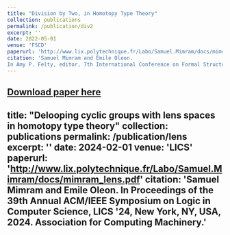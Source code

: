 ```yaml
---
title: "Division by Two, in Homotopy Type Theory"
collection: publications
permalink: /publication/div2
excerpt: ''
date: 2022-05-01
venue: 'FSCD'
paperurl: 'http://www.lix.polytechnique.fr/Labo/Samuel.Mimram/docs/mimram_div2.pdf'
citation: 'Samuel Mimram and Émile Oleon.
In Amy P. Felty, editor, 7th International Conference on Formal Structures for Computation and Deduction (FSCD 2022), volume 228 of Leibniz International Proceedings in Informatics (LIPIcs), page 11:1–11:17, Dagstuhl, Germany, 2022. Schloss Dagstuhl – Leibniz-Zentrum für Informatik.'
---
```

[Download paper here](http://www.lix.polytechnique.fr/Labo/Samuel.Mimram/docs/mimram_div2.pdf)
---
title: "Delooping cyclic groups with lens spaces in homotopy type theory"
collection: publications
permalink: /publication/lens
excerpt: ''
date: 2024-02-01
venue: 'LICS'
paperurl: 'http://www.lix.polytechnique.fr/Labo/Samuel.Mimram/docs/mimram_lens.pdf'
citation: 'Samuel Mimram and Emile Oleon.
In Proceedings of the 39th Annual ACM/IEEE Symposium on Logic in Computer Science, LICS '24, New York, NY, USA, 2024. Association for Computing Machinery.'
---
